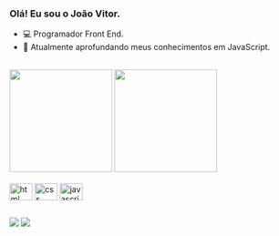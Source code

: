 ### Olá! Eu sou o João Vitor.

- 💻 Programador Front End.
- 🌱 Atualmente aprofundando meus conhecimentos em JavaScript.
<br>
<div>
  <img height = 180em src = "https://github-readme-stats.vercel.app/api?username=Joao-VitorS&show_icons=true&theme=dark"/>
  <a href="https://github.com/Joao-VitorS/github-readme-stats">
    <img height = 180em src="https://github-readme-stats.vercel.app/api/top-langs/?username=Joao-VitorS&layout=compact&theme=dark"/>
  </a>
</div>

<div style = "display: inline_block"> <br>
  <img align = "center" alt = "html" height = "30" width = "40" src="https://cdn.jsdelivr.net/gh/devicons/devicon/icons/html5/html5-original.svg" />
  <img align = "center" alt = "css" height = "30" width = "40" src="https://cdn.jsdelivr.net/gh/devicons/devicon/icons/css3/css3-original.svg" />
  <img align = "center" alt = "javascript" height = "30" width = "40" src="https://cdn.jsdelivr.net/gh/devicons/devicon/icons/javascript/javascript-original.svg"/>
</div>

##

<div>
   <a href = "mailto:vitorjvrds@gmail.com" target = "_blank"><img src = "https://img.shields.io/badge/Gmail-D14836?style=for-the-badge&logo=gmail&logoColor=white" target = "_blank"></a>
  <a href = "https://www.linkedin.com/in/joaovitor658874182/" target = "_blank"><img src = "https://img.shields.io/badge/LinkedIn-0077B5?style=for-the-badge&logo=linkedin&logoColor=white" target="_blank"></a>
</div>


